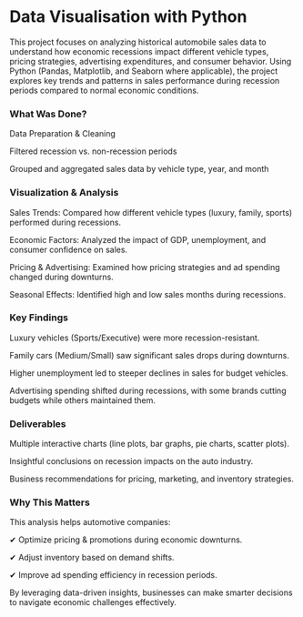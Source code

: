 # Data Visualisation with Python
This project focuses on analyzing historical automobile sales data to understand how economic recessions impact different vehicle types, pricing strategies, advertising expenditures, and consumer behavior. Using Python (Pandas, Matplotlib, and Seaborn where applicable), the project explores key trends and patterns in sales performance during recession periods compared to normal economic conditions.

### What Was Done?
Data Preparation & Cleaning

Filtered recession vs. non-recession periods

Grouped and aggregated sales data by vehicle type, year, and month

### Visualization & Analysis
Sales Trends: Compared how different vehicle types (luxury, family, sports) performed during recessions.

Economic Factors: Analyzed the impact of GDP, unemployment, and consumer confidence on sales.

Pricing & Advertising: Examined how pricing strategies and ad spending changed during downturns.

Seasonal Effects: Identified high and low sales months during recessions.

### Key Findings
Luxury vehicles (Sports/Executive) were more recession-resistant.

Family cars (Medium/Small) saw significant sales drops during downturns.

Higher unemployment led to steeper declines in sales for budget vehicles.

Advertising spending shifted during recessions, with some brands cutting budgets while others maintained them.

### Deliverables
Multiple interactive charts (line plots, bar graphs, pie charts, scatter plots).

Insightful conclusions on recession impacts on the auto industry.

Business recommendations for pricing, marketing, and inventory strategies.

### Why This Matters
This analysis helps automotive companies:

✔ Optimize pricing & promotions during economic downturns.

✔ Adjust inventory based on demand shifts.

✔ Improve ad spending efficiency in recession periods.


By leveraging data-driven insights, businesses can make smarter decisions to navigate economic challenges effectively. 
